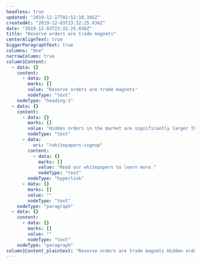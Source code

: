 ```yaml
---
headless: true
updated: "2019-12-17T02:52:10.345Z"
createdAt: "2019-12-03T23:32:25.036Z"
date: "2019-12-03T23:32:25.036Z"
title: "Reserve orders are trade magnets"
centerAlignText: true
biggerParagraphText: true
columns: "One"
narrowColumn: true
column1Content:
  - data: {}
    content:
      - data: {}
        marks: []
        value: "Reserve orders are trade magnets"
        nodeType: "text"
    nodeType: "heading-2"
  - data: {}
    content:
      - data: {}
        marks: []
        value: "Hidden orders in the market are significantly larger than visible orders and they beget concentrations of trading activity - up to 100x more executions per unit time. Signum’s accurate identification of reserve orders - Liquidity Lamp - and estimation of their size - Searchlight - allow algo traders to make more informed trading decisions. "
        nodeType: "text"
      - data:
          uri: "/whitepapers-signup"
        content:
          - data: {}
            marks: []
            value: "Read our whitepapers to learn more."
            nodeType: "text"
        nodeType: "hyperlink"
      - data: {}
        marks: []
        value: ""
        nodeType: "text"
    nodeType: "paragraph"
  - data: {}
    content:
      - data: {}
        marks: []
        value: ""
        nodeType: "text"
    nodeType: "paragraph"
column1Content_plaintext: "Reserve orders are trade magnets Hidden orders in the market are significantly larger than visible orders and they beget concentrations of trading activity - up to 100x more executions per unit time. Signum’s accurate identification of reserve orders - Liquidity Lamp - and estimation of their size - Searchlight - allow algo traders to make more informed trading decisions. Read our whitepapers to learn more. "
---
```

